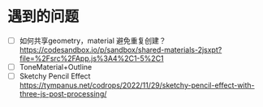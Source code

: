 # 遇到的问题

- [ ] 如何共享geometry，material 避免重复创建？ https://codesandbox.io/p/sandbox/shared-materials-2jsxpt?file=%2Fsrc%2FApp.js%3A4%2C1-5%2C1
- [ ] ToneMaterial+Outline
- [ ] Sketchy Pencil Effect https://tympanus.net/codrops/2022/11/29/sketchy-pencil-effect-with-three-js-post-processing/
